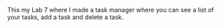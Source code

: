 This my Lab 7 where I made a task manager where you can see a list of your tasks, add a task and delete a task.